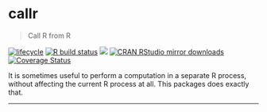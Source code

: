 
<!-- README.md is generated from README.Rmd. Please edit that file -->

# callr

> Call R from R

<!-- badges: start -->
[![lifecycle](https://lifecycle.r-lib.org/articles/figures/lifecycle-stable.svg)](https://lifecycle.r-lib.org/articles/stages.html)
[![R build status](https://github.com/r-lib/callr/workflows/R-CMD-check/badge.svg)](https://github.com/r-lib/callr/actions)
[![](https://www.r-pkg.org/badges/version/callr)](https://www.r-pkg.org/pkg/callr)
[![CRAN RStudio mirror downloads](https://cranlogs.r-pkg.org/badges/callr)](https://www.r-pkg.org/pkg/callr)
[![Coverage Status](https://img.shields.io/codecov/c/github/r-lib/callr/main.svg)](https://codecov.io/github/r-lib/callr?branch=main)
<!-- badges: end -->

It is sometimes useful to perform a computation in a separate R process,
without affecting the current R process at all. This packages does exactly
that.

---
